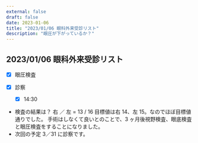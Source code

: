 ```yaml
---
external: false
draft: false
date: 2023-01-06
title: "2023/01/06 眼科外来受診リスト"
description: "眼圧が下がっているか？"
---
```


## 2023/01/06 眼科外来受診リスト

- [x] 眼圧検査
- [x] 診察

  - [x] 14:30

- 検査の結果は？
  右 ／ 左 = 13 / 16
  目標値は右 14、左 15。なのでほぼ目標値通りでした。
  手術はしなくて良いとのことで、3 ヶ月後視野検査、眼底検査と眼圧検査をすることになりました。
- 次回の予定
  3／31 に診察です。
